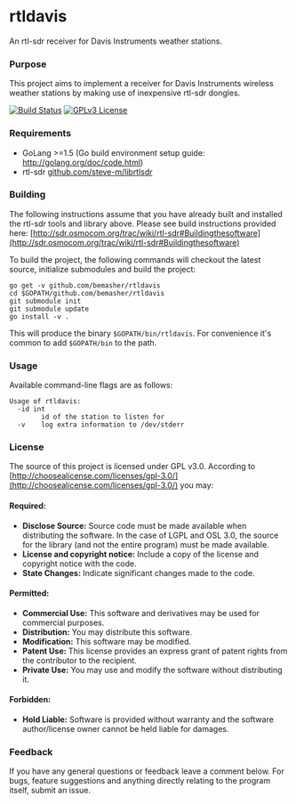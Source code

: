 # rtldavis
An rtl-sdr receiver for Davis Instruments weather stations.

### Purpose
This project aims to implement a receiver for Davis Instruments wireless weather stations by making use of inexpensive rtl-sdr dongles.

[![Build Status](https://travis-ci.org/bemasher/rtldavis.svg?branch=master&style=flat)](https://travis-ci.org/bemasher/rtldavis)
[![GPLv3 License](https://img.shields.io/badge/license-GPLv3-blue.svg?style=flat)](http://choosealicense.com/licenses/gpl-3.0/)

### Requirements
 * GoLang >=1.5 (Go build environment setup guide: http://golang.org/doc/code.html)
 * rtl-sdr [github.com/steve-m/librtlsdr](https://github.com/steve-m/librtlsdr)

### Building
The following instructions assume that you have already built and installed the rtl-sdr tools and library above. Please see build instructions provided here: [http://sdr.osmocom.org/trac/wiki/rtl-sdr#Buildingthesoftware](http://sdr.osmocom.org/trac/wiki/rtl-sdr#Buildingthesoftware)

To build the project, the following commands will checkout the latest source, initialize submodules and build the project:

	go get -v github.com/bemasher/rtldavis
	cd $GOPATH/github.com/bemasher/rtldavis
	git submodule init
	git submodule update
	go install -v .

This will produce the binary `$GOPATH/bin/rtldavis`. For convenience it's common to add `$GOPATH/bin` to the path.

### Usage
Available command-line flags are as follows:

```
Usage of rtldavis:
  -id int
    	id of the station to listen for
  -v	log extra information to /dev/stderr
```

### License
The source of this project is licensed under GPL v3.0. According to [http://choosealicense.com/licenses/gpl-3.0/](http://choosealicense.com/licenses/gpl-3.0/) you may:

#### Required:

 * **Disclose Source:** Source code must be made available when distributing the software. In the case of LGPL and OSL 3.0, the source for the library (and not the entire program) must be made available.
 * **License and copyright notice:** Include a copy of the license and copyright notice with the code.
 * **State Changes:** Indicate significant changes made to the code.

#### Permitted:

 * **Commercial Use:** This software and derivatives may be used for commercial purposes.
 * **Distribution:** You may distribute this software.
 * **Modification:** This software may be modified.
 * **Patent Use:** This license provides an express grant of patent rights from the contributor to the recipient.
 * **Private Use:** You may use and modify the software without distributing it.

#### Forbidden:

 * **Hold Liable:** Software is provided without warranty and the software author\/license owner cannot be held liable for damages.

### Feedback
If you have any general questions or feedback leave a comment below. For bugs, feature suggestions and anything directly relating to the program itself, submit an issue.